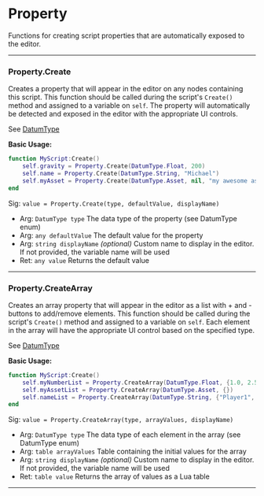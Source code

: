 # Property

Functions for creating script properties that are automatically exposed to the editor.

---
### Property.Create
Creates a property that will appear in the editor on any nodes containing this script. This function should be called during the script's `Create()` method and assigned to a variable on `self`. The property will automatically be detected and exposed in the editor with the appropriate UI controls.

See [DatumType](./Enums.md#datumtype)

**Basic Usage:**
```lua
function MyScript:Create()
    self.gravity = Property.Create(DatumType.Float, 200)
    self.name = Property.Create(DatumType.String, "Michael")
    self.myAsset = Property.Create(DatumType.Asset, nil, "my awesome asset")
end
```

Sig: `value = Property.Create(type, defaultValue, displayName)`
 - Arg: `DatumType type` The data type of the property (see DatumType enum)
 - Arg: `any defaultValue` The default value for the property
 - Arg: `string displayName` *(optional)* Custom name to display in the editor. If not provided, the variable name will be used
 - Ret: `any value` Returns the default value
---

### Property.CreateArray
Creates an array property that will appear in the editor as a list with + and - buttons to add/remove elements. This function should be called during the script's `Create()` method and assigned to a variable on `self`. Each element in the array will have the appropriate UI control based on the specified type.

See [DatumType](./Enums.md#datumtype)

**Basic Usage:**
```lua
function MyScript:Create()
    self.myNumberList = Property.CreateArray(DatumType.Float, {1.0, 2.5, 3.7})
    self.myAssetList = Property.CreateArray(DatumType.Asset, {})
    self.nameList = Property.CreateArray(DatumType.String, {"Player1", "Player2"}, "Player Names")
end
```

Sig: `value = Property.CreateArray(type, arrayValues, displayName)`
 - Arg: `DatumType type` The data type of each element in the array (see DatumType enum)
 - Arg: `table arrayValues` Table containing the initial values for the array
 - Arg: `string displayName` *(optional)* Custom name to display in the editor. If not provided, the variable name will be used
 - Ret: `table value` Returns the array of values as a Lua table
---
